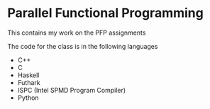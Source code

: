 # Parallel Functional Programming

This contains my work on the PFP assignments

The code for the class is in the following languages
- C++
- C
- Haskell
- Futhark
- ISPC (Intel SPMD Program Compiler)
- Python

